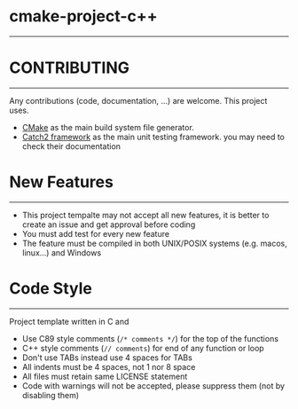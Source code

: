 # cmake-project-c++
_____________________________________________________________________________________________________
# CONTRIBUTING
-------------------------------------------------------------------------------------------
Any contributions (code, documentation, ...) are welcome. This project uses. 
* [CMake](https://cmake.org/) as the main build system file generator.
* [Catch2 framework](https://github.com/catchorg/Catch2.git) as the main unit testing framework.
you may need to check their documentation 

# New Features
-------------------------------------------------------------------------------------------
- This project tempalte may not accept all new features, it is better to create an issue and get approval before coding
- You must add test for every new feature
- The feature must be compiled in both UNIX/POSIX systems (e.g. macos, linux...) and Windows

# Code Style
-------------------------------------------------------------------------------------------
Project template written in C and 

- Use C89 style comments (`/* comments */`) for the top of the functions 
- C++ style comments (`// comments`) for end of any function or loop
- Don't use TABs instead use 4 spaces for TABs
- All indents must be 4 spaces, not 1 nor 8 space
- All files must retain same LICENSE statement
- Code with warnings will not be accepted, please suppress them (not by disabling them)
